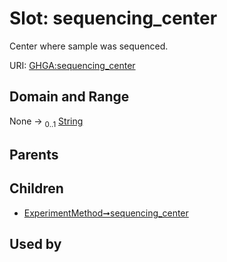 
# Slot: sequencing_center


Center where sample was sequenced.

URI: [GHGA:sequencing_center](https://w3id.org/GHGA/sequencing_center)


## Domain and Range

None &#8594;  <sub>0..1</sub> [String](types/String.md)

## Parents


## Children

 *  [ExperimentMethod➞sequencing_center](ExperimentMethod_sequencing_center.md)

## Used by

